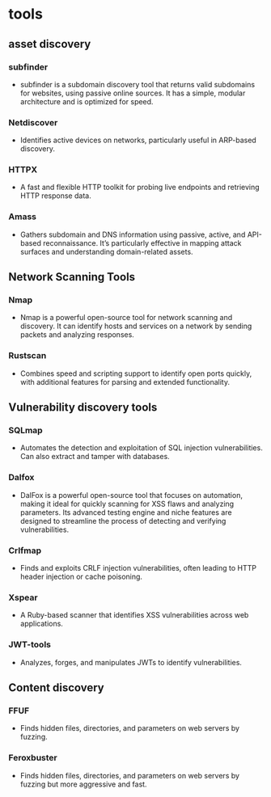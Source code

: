 # tools
## asset discovery
### subfinder
- subfinder is a subdomain discovery tool that returns valid subdomains for websites, using passive online sources. It has a simple, modular architecture and is optimized for speed.
### Netdiscover
- Identifies active devices on networks, particularly useful in ARP-based discovery.
### HTTPX
- A fast and flexible HTTP toolkit for probing live endpoints and retrieving HTTP response data.
### Amass
- Gathers subdomain and DNS information using passive, active, and API-based reconnaissance. It’s particularly effective in mapping attack surfaces and understanding domain-related assets.
## Network Scanning Tools
### Nmap
- Nmap is a powerful open-source tool for network scanning and discovery. It can identify hosts and services on a network by sending packets and analyzing responses.
### Rustscan
- Combines speed and scripting support to identify open ports quickly, with additional features for parsing and extended functionality.
## Vulnerability discovery tools
### SQLmap
- Automates the detection and exploitation of SQL injection vulnerabilities. Can also extract and tamper with databases.
### Dalfox
- DalFox is a powerful open-source tool that focuses on automation, making it ideal for quickly scanning for XSS flaws and analyzing parameters. Its advanced testing engine and niche features are designed to streamline the process of detecting and verifying vulnerabilities.
### Crlfmap
- Finds and exploits CRLF injection vulnerabilities, often leading to HTTP header injection or cache poisoning.
### Xspear
- A Ruby-based scanner that identifies XSS vulnerabilities across web applications.
### JWT-tools
- Analyzes, forges, and manipulates JWTs to identify vulnerabilities.
## Content discovery
### FFUF
- Finds hidden files, directories, and parameters on web servers by fuzzing.
### Feroxbuster
- Finds hidden files, directories, and parameters on web servers by fuzzing but more aggressive and fast.
